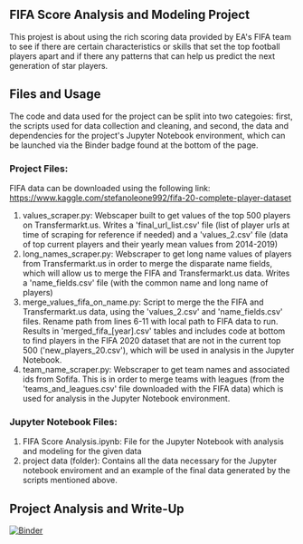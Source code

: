 ## FIFA Score Analysis and Modeling Project

This projest is about using the rich scoring data provided by EA's FIFA team to see if there are certain characteristics or skills that set the top football players apart and if there any patterns that can help us predict the next generation of star players.

## Files and Usage

The code and data used for the project can be split into two categoies: first, the scripts used for data collection and cleaning, and second, the data and dependencies for the project's Jupyter Notebook environment, which can be launched via the Binder badge found at the bottom of the page.

### Project Files:

FIFA data can be downloaded using the following link: https://www.kaggle.com/stefanoleone992/fifa-20-complete-player-dataset

1. values_scraper.py: Webscaper built to get values of the top 500 players on Transfermarkt.us. Writes a 'final_url_list.csv' file (list of player urls at time of scraping for reference if needed) and a 'values_2.csv' file (data of top current players and their yearly mean values from 2014-2019)
1. long_names_scraper.py: Webscraper to get long name values of players from Transfermarkt.us in order to merge the disparate name fields, which will allow us to merge the FIFA and Transfermarkt.us data. Writes a 'name_fields.csv' file (with the common name and long name of players)
1. merge_values_fifa_on_name.py: Script to merge the the FIFA and Transfermarkt.us data, using the 'values_2.csv' and 'name_fields.csv' files. Rename path from lines 6-11 with local path to FIFA data to run. Results in 'merged_fifa_[year].csv' tables and includes code at bottom to find players in the FIFA 2020 dataset that are not in the current top 500 ('new_players_20.csv'), which will be used in analysis in the Jupyter Notebook.
1. team_name_scraper.py: Webscraper to get team names and associated ids from Sofifa. This is in order to merge teams with leagues (from the 'teams_and_leagues.csv' file downloaded with the FIFA data) which is used for analysis in the Jupyter Notebook environment.

### Jupyter Notebook Files:

1. FIFA Score Analysis.ipynb: File for the Jupyter Notebook with analysis and modeling for the given data
1. project data (folder): Contains all the data necessary for the Jupyter notebook enviroment and an example of the final data generated by the scripts mentioned above. 

## Project Analysis and Write-Up



[![Binder](https://mybinder.org/badge_logo.svg)](https://mybinder.org/v2/gh/rp-27/fifa-score-analysis/main?filepath=FIFA%20Score%20Analysis.ipynb)

